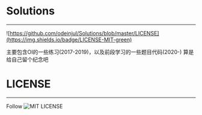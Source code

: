 # Solutions
---
![https://github.com/odeinjul/Solutions/blob/master/LICENSE](https://img.shields.io/badge/LICENSE-MIT-green)

主要包含OI的一些练习(2017-2019)，以及前段学习的一些题目代码(2020-)
算是给自己留个纪念吧

# LICENSE
---
Follow ![MIT LICENSE](https://github.com/odeinjul/Solutions/blob/master/LICENSE)